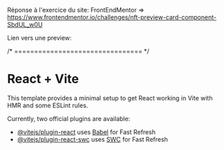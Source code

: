 Réponse à l'exercice du site: FrontEndMentor => https://www.frontendmentor.io/challenges/nft-preview-card-component-SbdUL_w0U

Lien vers une preview: 

/* ================================ */

# React + Vite

This template provides a minimal setup to get React working in Vite with HMR and some ESLint rules.

Currently, two official plugins are available:

- [@vitejs/plugin-react](https://github.com/vitejs/vite-plugin-react/blob/main/packages/plugin-react/README.md) uses [Babel](https://babeljs.io/) for Fast Refresh
- [@vitejs/plugin-react-swc](https://github.com/vitejs/vite-plugin-react-swc) uses [SWC](https://swc.rs/) for Fast Refresh